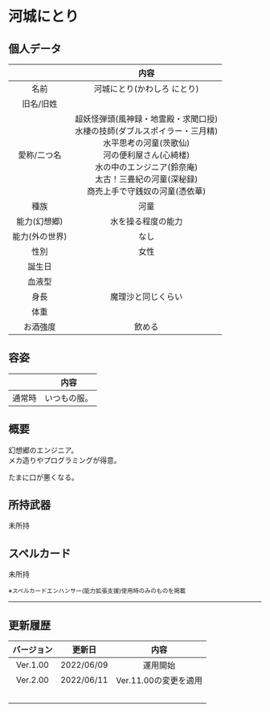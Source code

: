 # 河城にとり

## 個人データ
||内容|
|:---:|:---:|
|名前|河城にとり(かわしろ にとり)|
|旧名/旧姓||
|愛称/二つ名|超妖怪弾頭(風神録・地霊殿・求聞口授)<br>水棲の技師(ダブルスポイラー・三月精)<br>水平思考の河童(茨歌仙)<br>河の便利屋さん(心綺楼)<br>水の中のエンジニア(鈴奈庵)<br>太古！三畳紀の河童(深秘録)<br>商売上手で守銭奴の河童(憑依華)|
|種族|河童|
|能力(幻想郷)|水を操る程度の能力|
|能力(外の世界)|なし|
|性別|女性|
|誕生日||
|血液型||
|身長|魔理沙と同じくらい|
|体重||
|お酒強度|飲める|

## 容姿
||内容|
|:---:|:---:|
|通常時|いつもの服。|

## 概要
幻想郷のエンジニア。<br>
メカ造りやプログラミングが得意。<br>

たまに口が悪くなる。

## 所持武器
未所持

## スペルカード
未所持

<sup>
※スペルカードエンハンサー(能力拡張支援)使用時のみのものを掲載
</sup>

***

## 更新履歴
|バージョン|更新日|内容|
|:---:|:---:|:---:|
|Ver.1.00|2022/06/09|運用開始|
|Ver.2.00|2022/06/11|Ver.11.00の変更を適用|
||||
||||
||||
||||
||||

